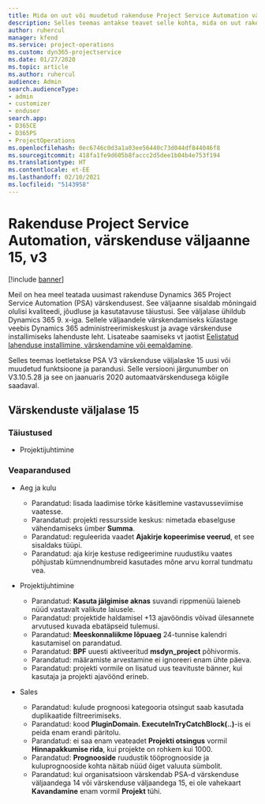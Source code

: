 ```yaml
---
title: Mida on uut või muudetud rakenduse Project Service Automation värskenduse väljaandes 15, V3
description: Selles teemas antakse teavet selle kohta, mida on uut rakenduse Project Service Automation värskenduse väljaandes 15, v3.
author: ruhercul
manager: kfend
ms.service: project-operations
ms.custom: dyn365-projectservice
ms.date: 01/27/2020
ms.topic: article
ms.author: ruhercul
audience: Admin
search.audienceType:
- admin
- customizer
- enduser
search.app:
- D365CE
- D365PS
- ProjectOperations
ms.openlocfilehash: 0ec6746c0d3a1a03ee56440c73d044df844046f8
ms.sourcegitcommit: 418fa1fe9d605b8faccc2d5dee1b04b4e753f194
ms.translationtype: HT
ms.contentlocale: et-EE
ms.lasthandoff: 02/10/2021
ms.locfileid: "5143958"
---
```

# <a name="project-service-automation-update-release-15-v3"></a>Rakenduse Project Service Automation, värskenduse väljaanne 15, v3

[!include [banner](../includes/psa-now-project-operations.md)]

Meil on hea meel teatada uusimast rakenduse Dynamics 365 Project Service Automation (PSA) värskendusest. See väljaanne sisaldab mõningaid olulisi kvaliteedi, jõudluse ja kasutatavuse täiustusi. See väljalase ühildub Dynamics 365 9. x-iga. Sellele väljaandele värskendamiseks külastage veebis Dynamics 365 administreerimiskeskust ja avage värskenduse installimiseks lahenduste leht. Lisateabe saamiseks vt jaotist [Eelistatud lahenduse installimine, värskendamine või eemaldamine](https://docs.microsoft.com/power-platform/admin/install-remove-preferred-solution).

Selles teemas loetletakse PSA V3 värskenduse väljalaske 15 uusi või muudetud funktsioone ja parandusi. Selle versiooni järgunumber on V3.10.5.28 ja see on jaanuaris 2020 automaatvärskendusega kõigile saadaval.

## <a name="update-release-15"></a>Värskenduste väljalase 15 

### <a name="enhancements"></a>Täiustused

- Projektijuhtimine

### <a name="bug-fixes"></a>Veaparandused

- Aeg ja kulu

  - Parandatud: lisada laadimise tõrke käsitlemine vastavusseviimise vaatesse.
  - Parandatud: projekti ressursside keskus: nimetada ebaselguse vähendamiseks ümber **Summa**.
  - Parandatud: reguleerida vaadet **Ajakirje kopeerimise veerud**, et see sisaldaks tüüpi.
  - Parandatud: aja kirje kestuse redigeerimine ruudustiku vaates põhjustab kümnendnumbreid kasutades mõne arvu korral tundmatu vea.

- Projektijuhtimine

  - Parandatud: **Kasuta jälgimise aknas** suvandi rippmenüü laieneb nüüd vastavalt valikute laiusele.
  - Parandatud: projektide haldamisel +13 ajavööndis võivad ülesannete arvutused kuvada ebatäpseid tulemusi.
  - Parandatud: **Meeskonnaliikme lõpuaeg** 24-tunnise kalendri kasutamisel on parandatud.
  - Parandatud: **BPF** uuesti aktiveeritud **msdyn_project** põhivormis.
  - Parandatud: määramiste arvestamine ei ignoreeri enam ühte päeva.
  - Parandatud: projekti vormile on lisatud uus teavituste bänner, kui kasutaja ja projekti ajavöönd erineb.

- Sales

  - Parandatud: kulude prognoosi kategooria otsingut saab kasutada duplikaatide filtreerimiseks.
  - Parandatud: kood **PluginDomain. ExecuteInTryCatchBlock(..)**-is ei peida enam erandi päritolu.
  - Parandatud: ei saa enam veateadet **Projekti otsingus** vormil **Hinnapakkumise rida**, kui projekte on rohkem kui 1000.
  - Parandatud: **Prognooside** ruudustik tööprognooside ja kuluprognooside kohta näitab nüüd õiget valuuta sümbolit.
  - Parandatud: kui organisatsioon värskendab PSA-d värskenduse väljaandega 14 või värskenduse väljaandega 15, ei ole vahekaart **Kavandamine** enam vormil **Projekt** tühi.
